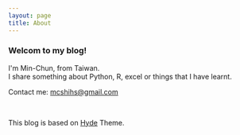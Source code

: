 ```yaml
---
layout: page
title: About
---
```



### Welcom to my blog!
<p>
I'm Min-Chun, from Taiwan.<br>
I share something about Python, R, excel or things that I have learnt.<br>
</p>


<p>
Contact me: <a href="mailto:mcshihs@gmail.com">mcshihs@gmail.com</a>
</p>

<br>
<p>

This blog is based on <a href="https://github.com/mdo/hyde">Hyde</a> Theme.
</p>


